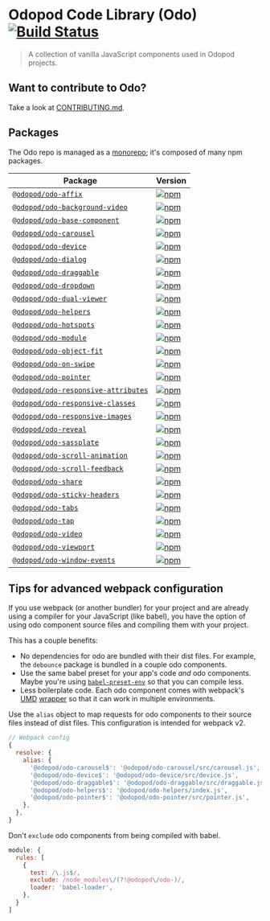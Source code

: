 # Odopod Code Library (Odo) [![Build Status](https://travis-ci.org/odopod/code-library.svg?branch=master)](https://travis-ci.org/odopod/code-library)

> A collection of vanilla JavaScript components used in Odopod projects.

## Want to contribute to Odo?

Take a look at [CONTRIBUTING.md](https://github.com/odopod/code-library/blob/master/CONTRIBUTING.md).

## Packages

The Odo repo is managed as a [monorepo](https://github.com/babel/babel/blob/master/doc/design/monorepo.md); it's composed of many npm packages.

| Package | Version |
|---------|---------|
| [`@odopod/odo-affix`](/packages/odo-affix) | [![npm](https://img.shields.io/npm/v/@odopod/odo-affix.svg)](https://www.npmjs.com/package/@odopod/odo-affix) |
| [`@odopod/odo-background-video`](/packages/odo-background-video) | [![npm](https://img.shields.io/npm/v/@odopod/odo-background-video.svg)](https://www.npmjs.com/package/@odopod/odo-background-video) |
| [`@odopod/odo-base-component`](/packages/odo-base-component) | [![npm](https://img.shields.io/npm/v/@odopod/odo-base-component.svg)](https://www.npmjs.com/package/@odopod/odo-base-component) |
| [`@odopod/odo-carousel`](/packages/odo-carousel) | [![npm](https://img.shields.io/npm/v/@odopod/odo-carousel.svg)](https://www.npmjs.com/package/@odopod/odo-carousel) |
| [`@odopod/odo-device`](/packages/odo-device) | [![npm](https://img.shields.io/npm/v/@odopod/odo-device.svg)](https://www.npmjs.com/package/@odopod/odo-device) |
| [`@odopod/odo-dialog`](/packages/odo-dialog) | [![npm](https://img.shields.io/npm/v/@odopod/odo-dialog.svg)](https://www.npmjs.com/package/@odopod/odo-dialog) |
| [`@odopod/odo-draggable`](/packages/odo-draggable) | [![npm](https://img.shields.io/npm/v/@odopod/odo-draggable.svg)](https://www.npmjs.com/package/@odopod/odo-draggable) |
| [`@odopod/odo-dropdown`](/packages/odo-dropdown) | [![npm](https://img.shields.io/npm/v/@odopod/odo-dropdown.svg)](https://www.npmjs.com/package/@odopod/odo-dropdown) |
| [`@odopod/odo-dual-viewer`](/packages/odo-dual-viewer) | [![npm](https://img.shields.io/npm/v/@odopod/odo-dual-viewer.svg)](https://www.npmjs.com/package/@odopod/odo-dual-viewer) |
| [`@odopod/odo-helpers`](/packages/odo-helpers) | [![npm](https://img.shields.io/npm/v/@odopod/odo-helpers.svg)](https://www.npmjs.com/package/@odopod/odo-helpers) |
| [`@odopod/odo-hotspots`](/packages/odo-hotspots) | [![npm](https://img.shields.io/npm/v/@odopod/odo-hotspots.svg)](https://www.npmjs.com/package/@odopod/odo-hotspots) |
| [`@odopod/odo-module`](/packages/odo-module) | [![npm](https://img.shields.io/npm/v/@odopod/odo-module.svg)](https://www.npmjs.com/package/@odopod/odo-module) |
| [`@odopod/odo-object-fit`](/packages/odo-object-fit) | [![npm](https://img.shields.io/npm/v/@odopod/odo-object-fit.svg)](https://www.npmjs.com/package/@odopod/odo-object-fit) |
| [`@odopod/odo-on-swipe`](/packages/odo-on-swipe) | [![npm](https://img.shields.io/npm/v/@odopod/odo-on-swipe.svg)](https://www.npmjs.com/package/@odopod/odo-on-swipe) |
| [`@odopod/odo-pointer`](/packages/odo-pointer) | [![npm](https://img.shields.io/npm/v/@odopod/odo-pointer.svg)](https://www.npmjs.com/package/@odopod/odo-pointer) |
| [`@odopod/odo-responsive-attributes`](/packages/odo-responsive-attributes) | [![npm](https://img.shields.io/npm/v/@odopod/odo-responsive-attributes.svg)](https://www.npmjs.com/package/@odopod/odo-responsive-attributes) |
| [`@odopod/odo-responsive-classes`](/packages/odo-responsive-classes) | [![npm](https://img.shields.io/npm/v/@odopod/odo-responsive-classes.svg)](https://www.npmjs.com/package/@odopod/odo-responsive-classes) |
| [`@odopod/odo-responsive-images`](/packages/odo-responsive-images) | [![npm](https://img.shields.io/npm/v/@odopod/odo-responsive-images.svg)](https://www.npmjs.com/package/@odopod/odo-responsive-images) |
| [`@odopod/odo-reveal`](/packages/odo-reveal) | [![npm](https://img.shields.io/npm/v/@odopod/odo-reveal.svg)](https://www.npmjs.com/package/@odopod/odo-reveal) |
| [`@odopod/odo-sassplate`](/packages/odo-sassplate) | [![npm](https://img.shields.io/npm/v/@odopod/odo-sassplate.svg)](https://www.npmjs.com/package/@odopod/odo-sassplate) |
| [`@odopod/odo-scroll-animation`](/packages/odo-scroll-animation) | [![npm](https://img.shields.io/npm/v/@odopod/odo-scroll-animation.svg)](https://www.npmjs.com/package/@odopod/odo-scroll-animation) |
| [`@odopod/odo-scroll-feedback`](/packages/odo-scroll-feedback) | [![npm](https://img.shields.io/npm/v/@odopod/odo-scroll-feedback.svg)](https://www.npmjs.com/package/@odopod/odo-scroll-feedback) |
| [`@odopod/odo-share`](/packages/odo-share) | [![npm](https://img.shields.io/npm/v/@odopod/odo-share.svg)](https://www.npmjs.com/package/@odopod/odo-share) |
| [`@odopod/odo-sticky-headers`](/packages/odo-sticky-headers) | [![npm](https://img.shields.io/npm/v/@odopod/odo-sticky-headers.svg)](https://www.npmjs.com/package/@odopod/odo-sticky-headers) |
| [`@odopod/odo-tabs`](/packages/odo-tabs) | [![npm](https://img.shields.io/npm/v/@odopod/odo-tabs.svg)](https://www.npmjs.com/package/@odopod/odo-tabs) |
| [`@odopod/odo-tap`](/packages/odo-tap) | [![npm](https://img.shields.io/npm/v/@odopod/odo-tap.svg)](https://www.npmjs.com/package/@odopod/odo-tap) |
| [`@odopod/odo-video`](/packages/odo-video) | [![npm](https://img.shields.io/npm/v/@odopod/odo-video.svg)](https://www.npmjs.com/package/@odopod/odo-video) |
| [`@odopod/odo-viewport`](/packages/odo-viewport) | [![npm](https://img.shields.io/npm/v/@odopod/odo-viewport.svg)](https://www.npmjs.com/package/@odopod/odo-viewport) |
| [`@odopod/odo-window-events`](/packages/odo-window-events) | [![npm](https://img.shields.io/npm/v/@odopod/odo-window-events.svg)](https://www.npmjs.com/package/@odopod/odo-window-events) |

## Tips for advanced webpack configuration

If you use webpack (or another bundler) for your project and are already using a compiler for your JavaScript (like babel), you have the option of using odo component source files and compiling them with your project.

This has a couple benefits:

* No dependencies for odo are bundled with their dist files. For example, the `debounce` package is bundled in a couple odo components.
* Use the same babel preset for your app's code _and_ odo components. Maybe you're using [`babel-preset-env`](https://github.com/babel/babel-preset-env) so that you can compile less.
* Less boilerplate code. Each odo component comes with webpack's [UMD](https://github.com/umdjs/umd) [wrapper](https://webpack.js.org/configuration/output/#output-librarytarget) so that it can work in multiple environments.

Use the `alias` object to map requests for odo components to their source files instead of dist files. This configuration is intended for webpack v2.

```js
// Webpack config
{
  resolve: {
    alias: {
      '@odopod/odo-carousel$': '@odopod/odo-carousel/src/carousel.js',
      '@odopod/odo-device$': '@odopod/odo-device/src/device.js',
      '@odopod/odo-draggable$': '@odopod/odo-draggable/src/draggable.js',
      '@odopod/odo-helpers$': '@odopod/odo-helpers/index.js',
      '@odopod/odo-pointer$': '@odopod/odo-pointer/src/pointer.js',
    },
  },
}
```

Don't `exclude` odo components from being compiled with babel.

```js
module: {
  rules: [
    {
      test: /\.js$/,
      exclude: /node_modules\/(?!@odopod\/odo-)/,
      loader: 'babel-loader',
    },
  }
]
```
